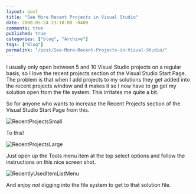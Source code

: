 ```yaml
---
layout: post
title: "See More Recent Projects in Visual Studio"
date: 2008-05-24 23:10:00 -0400
comments: true
published: true
categories: ["blog", "Archive"]
tags: ["Blog"]
permalink: "/post/See-More-Recent-Projects-in-Visual-Studio/"
---
```

<!-- more -->



<p>I usually only open between 5 and 10 Visual Studio projects on a regular basis, so I love the recent projects section of the Visual Studio Start Page. The problem is that when I add projects to my solutions they get added into the recent projects window and it makes it so I now have to go get my solution open from the file system. This irritates me quite a bit.</p>
<p>So for anyone who wants to increase the Recent Projects section of the Visual Studio Start Page from this.</p>
<p><img src="http://static.flickr.com/2216/2358677821_31cf5587e9.jpg" border="0" alt="RecentProjectsSmall" /></p>
<p>To this!</p>
<p><img src="http://static.flickr.com/2362/2359512260_717314e1b1.jpg" border="0" alt="RecentProjectsLarge" /></p>
<p>Just open up the Tools menu item at the top select options and follow the instructions on this nice screen shot.</p>
<p><img src="http://static.flickr.com/3108/2358677791_c66beec913.jpg" border="0" alt="RecentlyUsedItemListMenu" /></p>
<p>And enjoy <em>not</em> digging into the file system to get to that solution file.</p>
